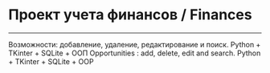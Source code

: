 # Проект учета финансов  / Finances
______
Возможности: добавление, удаление, редактирование и поиск. Python + TKinter + SQLite + ООП
Opportunities : add, delete, edit and search. Python + TKinter + SQLite + OOP

